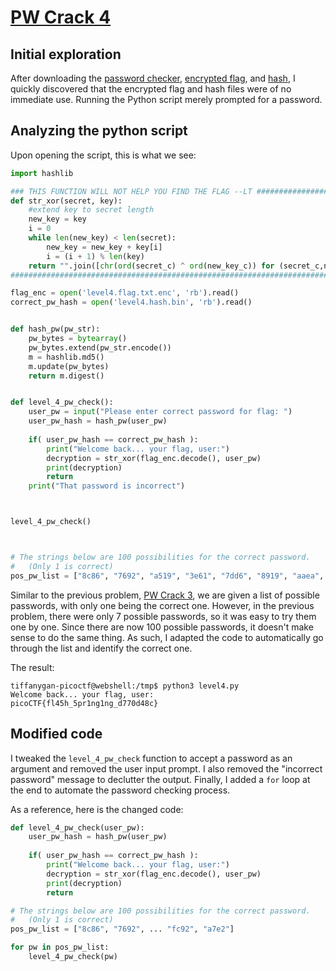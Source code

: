 # [PW Crack 4](https://play.picoctf.org/practice/challenge/248?page=7&search=)

## Initial exploration
After downloading the [password checker](https://artifacts.picoctf.net/c/21/level4.py), [encrypted flag](https://artifacts.picoctf.net/c/21/level4.flag.txt.enc), and [hash](https://artifacts.picoctf.net/c/21/level4.hash.bin), I quickly discovered that the encrypted flag and hash files were of no immediate use. Running the Python script merely prompted for a password.
## Analyzing the python script
Upon opening the script, this is what we see:

```python
import hashlib

### THIS FUNCTION WILL NOT HELP YOU FIND THE FLAG --LT ########################
def str_xor(secret, key):
    #extend key to secret length
    new_key = key
    i = 0
    while len(new_key) < len(secret):
        new_key = new_key + key[i]
        i = (i + 1) % len(key)        
    return "".join([chr(ord(secret_c) ^ ord(new_key_c)) for (secret_c,new_key_c) in zip(secret,new_key)])
###############################################################################

flag_enc = open('level4.flag.txt.enc', 'rb').read()
correct_pw_hash = open('level4.hash.bin', 'rb').read()


def hash_pw(pw_str):
    pw_bytes = bytearray()
    pw_bytes.extend(pw_str.encode())
    m = hashlib.md5()
    m.update(pw_bytes)
    return m.digest()


def level_4_pw_check():
    user_pw = input("Please enter correct password for flag: ")
    user_pw_hash = hash_pw(user_pw)
    
    if( user_pw_hash == correct_pw_hash ):
        print("Welcome back... your flag, user:")
        decryption = str_xor(flag_enc.decode(), user_pw)
        print(decryption)
        return
    print("That password is incorrect")



level_4_pw_check()



# The strings below are 100 possibilities for the correct password. 
#   (Only 1 is correct)
pos_pw_list = ["8c86", "7692", "a519", "3e61", "7dd6", "8919", "aaea", "f34b", "d9a2", "39f7", "626b", "dc78", "2a98", "7a85", "cd15", "80fa", "8571", "2f8a", "2ca6", "7e6b", "9c52", "7423", "a42c", "7da0", "95ab", "7de8", "6537", "ba1e", "4fd4", "20a0", "8a28", "2801", "2c9a", "4eb1", "22a5", "c07b", "1f39", "72bd", "97e9", "affc", "4e41", "d039", "5d30", "d13f", "c264", "c8be", "2221", "37ea", "ca5f", "fa6b", "5ada", "607a", "e469", "5681", "e0a4", "60aa", "d8f8", "8f35", "9474", "be73", "ef80", "ea43", "9f9e", "77d7", "d766", "55a0", "dc2d", "a970", "df5d", "e747", "dc69", "cc89", "e59a", "4f68", "14ff", "7928", "36b9", "eac6", "5c87", "da48", "5c1d", "9f63", "8b30", "5534", "2434", "4a82", "d72c", "9b6b", "73c5", "1bcf", "c739", "6c31", "e138", "9e77", "ace1", "2ede", "32e0", "3694", "fc92", "a7e2"]
```

Similar to the previous problem, [PW Crack 3](https://play.picoctf.org/practice/challenge/247?page=6&search=), we are given a list of possible passwords, with only one being the correct one. However, in the previous problem, there were only 7 possible passwords, so it was easy to try them one by one. Since there are now 100 possible passwords, it doesn't make sense to do the same thing. As such, I adapted the code to automatically go through the list and identify the correct one.

The result:

```
tiffanygan-picoctf@webshell:/tmp$ python3 level4.py 
Welcome back... your flag, user:
picoCTF{fl45h_5pr1ng1ng_d770d48c}
```
## Modified code
I tweaked the `level_4_pw_check` function to accept a password as an argument and removed the user input prompt. I also removed the "incorrect password" message to declutter the output. Finally, I added a `for` loop at the end to automate the password checking process.

As a reference, here is the changed code:

```python
def level_4_pw_check(user_pw):
    user_pw_hash = hash_pw(user_pw)
    
    if( user_pw_hash == correct_pw_hash ):
        print("Welcome back... your flag, user:")
        decryption = str_xor(flag_enc.decode(), user_pw)
        print(decryption)
        return

# The strings below are 100 possibilities for the correct password. 
#   (Only 1 is correct)
pos_pw_list = ["8c86", "7692", ... "fc92", "a7e2"]

for pw in pos_pw_list:
    level_4_pw_check(pw)
```
